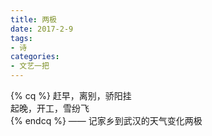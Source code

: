 ```yaml
---
title: 两极
date: 2017-2-9
tags:
- 诗
categories:
- 文艺一把
---
```


{% cq %}
赶早，离别，骄阳挂  
起晚，开工，雪纷飞  
{% endcq %}
—— 记家乡到武汉的天气变化两极